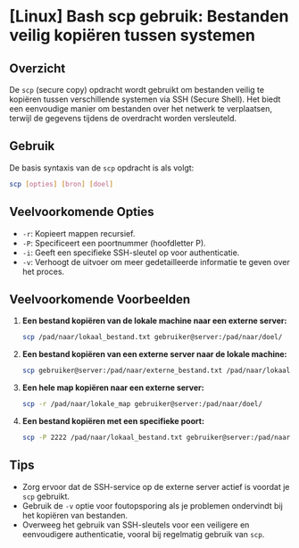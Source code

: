 # [Linux] Bash scp gebruik: Bestanden veilig kopiëren tussen systemen

## Overzicht
De `scp` (secure copy) opdracht wordt gebruikt om bestanden veilig te kopiëren tussen verschillende systemen via SSH (Secure Shell). Het biedt een eenvoudige manier om bestanden over het netwerk te verplaatsen, terwijl de gegevens tijdens de overdracht worden versleuteld.

## Gebruik
De basis syntaxis van de `scp` opdracht is als volgt:

```bash
scp [opties] [bron] [doel]
```

## Veelvoorkomende Opties
- `-r`: Kopieert mappen recursief.
- `-P`: Specificeert een poortnummer (hoofdletter P).
- `-i`: Geeft een specifieke SSH-sleutel op voor authenticatie.
- `-v`: Verhoogt de uitvoer om meer gedetailleerde informatie te geven over het proces.

## Veelvoorkomende Voorbeelden
1. **Een bestand kopiëren van de lokale machine naar een externe server:**
   ```bash
   scp /pad/naar/lokaal_bestand.txt gebruiker@server:/pad/naar/doel/
   ```

2. **Een bestand kopiëren van een externe server naar de lokale machine:**
   ```bash
   scp gebruiker@server:/pad/naar/externe_bestand.txt /pad/naar/lokaal/
   ```

3. **Een hele map kopiëren naar een externe server:**
   ```bash
   scp -r /pad/naar/lokale_map gebruiker@server:/pad/naar/doel/
   ```

4. **Een bestand kopiëren met een specifieke poort:**
   ```bash
   scp -P 2222 /pad/naar/lokaal_bestand.txt gebruiker@server:/pad/naar/doel/
   ```

## Tips
- Zorg ervoor dat de SSH-service op de externe server actief is voordat je `scp` gebruikt.
- Gebruik de `-v` optie voor foutopsporing als je problemen ondervindt bij het kopiëren van bestanden.
- Overweeg het gebruik van SSH-sleutels voor een veiligere en eenvoudigere authenticatie, vooral bij regelmatig gebruik van `scp`.